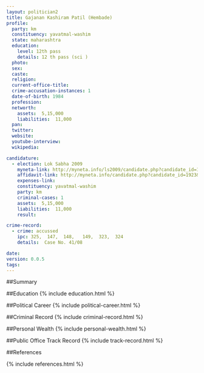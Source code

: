 ```yaml
---
layout: politician2
title: Gajanan Kashiram Patil (Hembade)
profile: 
  party: km
  constituency: yavatmal-washim
  state: maharashtra
  education: 
    level: 12th pass
    details: 12 th pass (sci )
  photo: 
  sex: 
  caste: 
  religion: 
  current-office-title: 
  crime-accusation-instances: 1
  date-of-birth: 1984
  profession: 
  networth: 
    assets:  5,15,000
    liabilities:  11,000
  pan: 
  twitter: 
  website: 
  youtube-interview: 
  wikipedia: 

candidature: 
  - election: Lok Sabha 2009
    myneta-link: http://myneta.info/ls2009/candidate.php?candidate_id=1923
    affidavit-link: http://myneta.info/candidate.php?candidate_id=1923&scan=original
    expenses-link: 
    constituency: yavatmal-washim 
    party: km
    criminal-cases: 1
    assets:  5,15,000
    liabilities:  11,000
    result:  

crime-record: 
  - crime: accussed
    ipc: 325,  147,  148,   149,  323,  324
    details:  Case No. 41/08  

date: 
version: 0.0.5
tags: 
---
```

##Summary


##Education
{% include education.html %}


##Political Career
{% include political-career.html %}


##Criminal Record
{% include criminal-record.html %}


##Personal Wealth
{% include personal-wealth.html %}


##Public Office Track Record
{% include track-record.html %}


##References


{% include references.html %}